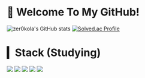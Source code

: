 # 🙏 Welcome To My GitHub!

![zer0kola's GitHub stats](https://github-readme-stats-sand-six-91.vercel.app/api?username=zer0kola&show_icons=true&count_private=true&line_height=24&theme=dracula&hide=stars)
[![Solved.ac Profile](http://mazassumnida.wtf/api/v2/generate_badge?boj=zer0kola)](https://solved.ac/zer0kola/)

# ▎Stack (Studying)
<img src="https://img.shields.io/badge/spring-6DB33F?style=flat-square&logo=Spring&logoColor=white"/> <img src="https://img.shields.io/badge/springboot-6DB33F?style=flat-square&logo=spring-boot&logoColor=white"/> <img src="https://img.shields.io/badge/JPA-6DB33F?style=flat-square&logo=Spring&logoColor=white"/> <img src="https://img.shields.io/badge/java-007396?style=flat-square&logo=java&logoColor=white"/>   <img src="https://img.shields.io/badge/react-61DAFB?style=for-the-badge&logo=react&logoColor=black">
